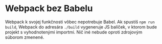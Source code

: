 # Webpack bez Babelu

Webpack k svojej funkčnosti vôbec nepotrebuje Babel. Ak spustíš `npm run build`, Webpack do adresára `./build` vygeneruje JS balíček, v ktorom bude projekt s vyhodnotenými importmi. Nič iné nebude oproti zdrojovým súborom zmenené.
